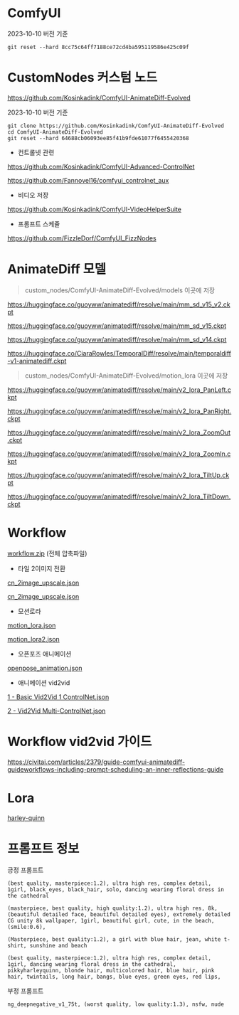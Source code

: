 
# ComfyUI

2023-10-10 버전 기준
```
git reset --hard 8cc75c64ff7188ce72cd4ba595119586e425c09f
```

# CustomNodes 커스텀 노드

https://github.com/Kosinkadink/ComfyUI-AnimateDiff-Evolved

2023-10-10 버전 기준
```
git clone https://github.com/Kosinkadink/ComfyUI-AnimateDiff-Evolved
cd ComfyUI-AnimateDiff-Evolved 
git reset --hard 64688cb06093ee85f41b9fde61077f6455420368
```

* 컨트롤넷 관련

https://github.com/Kosinkadink/ComfyUI-Advanced-ControlNet

https://github.com/Fannovel16/comfyui_controlnet_aux

* 비디오 저장

https://github.com/Kosinkadink/ComfyUI-VideoHelperSuite


* 프롬프트 스케쥴

https://github.com/FizzleDorf/ComfyUI_FizzNodes


# AnimateDiff 모델

> custom_nodes/ComfyUI-AnimateDiff-Evolved/models 이곳에 저장  

https://huggingface.co/guoyww/animatediff/resolve/main/mm_sd_v15_v2.ckpt

https://huggingface.co/guoyww/animatediff/resolve/main/mm_sd_v15.ckpt

https://huggingface.co/guoyww/animatediff/resolve/main/mm_sd_v14.ckpt

https://huggingface.co/CiaraRowles/TemporalDiff/resolve/main/temporaldiff-v1-animatediff.ckpt


> custom_nodes/ComfyUI-AnimateDiff-Evolved/motion_lora 이곳에 저장  

https://huggingface.co/guoyww/animatediff/resolve/main/v2_lora_PanLeft.ckpt

https://huggingface.co/guoyww/animatediff/resolve/main/v2_lora_PanRight.ckpt

https://huggingface.co/guoyww/animatediff/resolve/main/v2_lora_ZoomOut.ckpt

https://huggingface.co/guoyww/animatediff/resolve/main/v2_lora_ZoomIn.ckpt

https://huggingface.co/guoyww/animatediff/resolve/main/v2_lora_TiltUp.ckpt

https://huggingface.co/guoyww/animatediff/resolve/main/v2_lora_TiltDown.ckpt


# Workflow

<a href="./comfyui_animatediff/workflow.zip">workflow.zip</a> (전체 압축파일)

* 타일 2이미지 전환

<a href="./comfyui_animatediff/cn_2image.json">cn_2image_upscale.json</a>

<a href="./comfyui_animatediff/cn_2image_upscale.json">cn_2image_upscale.json</a>

* 모션로라

<a href="./comfyui_animatediff/motion_lora.json">motion_lora.json</a>

<a href="./comfyui_animatediff/motion_lora2.json">motion_lora2.json</a>

* 오픈포즈 애니메이션

<a href="./comfyui_animatediff/openpose_animation.json">openpose_animation.json</a>

* 애니메이션 vid2vid

<a href="./comfyui_animatediff/1%20%2D%20Basic%20Vid2Vid%201%20ControlNet%2Ejson">1 - Basic Vid2Vid 1 ControlNet.json</a>

<a href="./comfyui_animatediff/2%20%2D%20Vid2Vid%20Multi%2DControlNet%2Ejson">2 - Vid2Vid Multi-ControlNet.json</a>


# Workflow vid2vid 가이드

https://civitai.com/articles/2379/guide-comfyui-animatediff-guideworkflows-including-prompt-scheduling-an-inner-reflections-guide

# Lora

[harley-quinn](https://civitai.com/models/55639/harley-quinn-or-suicide-squad)



# 프롬프트 정보

긍정 프롬프트

```
(best quality, masterpiece:1.2), ultra high res, complex detail, 1girl, black_eyes, black_hair, solo, dancing wearing floral dress in the cathedral
```

```
(masterpiece, best quality, high quality:1.2), ultra high res, 8k, (beautiful detailed face, beautiful detailed eyes), extremely detailed CG unity 8k wallpaper, 1girl, beautiful girl, cute, in the beach, (smile:0.6), 
```

```
(Masterpiece, best quality:1.2), a girl with blue hair, jean, white t-shirt, sunshine and beach
```

```
(best quality, masterpiece:1.2), ultra high res, complex detail, 1girl, dancing wearing floral dress in the cathedral,
pikkyharleyquinn, blonde hair, multicolored hair, blue hair, pink hair, twintails, long hair, bangs, blue eyes, green eyes, red lips,
```

부정 프롬프트

```
ng_deepnegative_v1_75t, (worst quality, low quality:1.3), nsfw, nude
```
